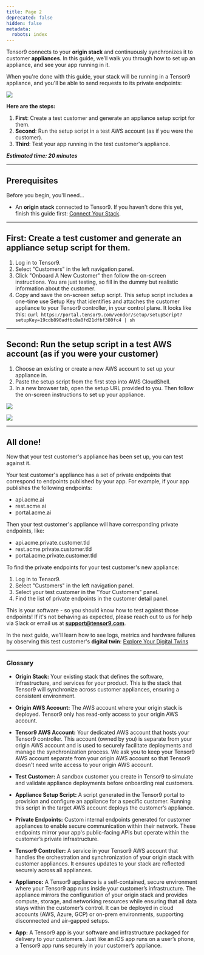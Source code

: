 ```yaml
---
title: Page 2
deprecated: false
hidden: false
metadata:
  robots: index
---
```

Tensor9 connects to your **origin stack** and continuously synchronizes it to customer **appliances**. In this guide, we’ll walk you through how to set up an appliance, and see your app running in it.

When you're done with this guide, your stack will be running in a Tensor9 appliance, and you'll be able to send  requests to its private endpoints:

<Image align="center" src="https://files.readme.io/96cc5d6a0569fe8110a832f3fa0408d4a9b6606f1e6985a7e8b5a69eb702df78-image.png" />

<br />

**Here are the steps:**

1. **First**: Create a test customer and generate an appliance setup script for them.
2. **Second**: Run the setup script in a test AWS account (as if you were the customer).
3. **Third**: Test your app running in the test customer's appliance.

***Estimated time: 20 minutes***

***

## **Prerequisites**

Before you begin, you'll need...

* An **origin stack** connected to Tensor9.  If you haven't done this yet, finish this guide first: [Connect Your Stack](doc:connect-your-stack-1#top).

***

## First: Create a test customer and generate an appliance setup script for them.

1. Log in to Tensor9.
2. Select "Customers" in the left navigation panel.
3. Click "Onboard A New Customer" then follow the on-screen instructions.  You are just testing, so fill in the dummy but realistic information about the customer.
4. Copy and save the on-screen setup script.  This setup script includes a one-time use Setup Key that identifies and attaches the customer appliance to your Tensor9 controller, in your control plane. It looks like this: `curl https://portal.tensor9.com/vendor/setup/setupScript?setupKey=19cdb890adfbc8a0fd21dfbf380fc4 | sh`

***

## Second: Run the setup script in a test AWS account (as if you were your customer)

1. Choose an existing or create a new AWS account to set up your appliance in.
2. Paste the setup script from the first step into AWS CloudShell.
3. In a new browser tab, open the setup URL provided to you.  Then follow the on-screen instructions to set up your appliance.

<Image align="center" src="https://files.readme.io/e1d763b6c7b84f79c84a47a1707ea9fcdae1d329b6cb8f9ca0d52cda92adf899-image.png" />

![](https://files.readme.io/cd8832d8c0c57daffa0290bfd6e9b8ba65a3d6249a7716bf319f7ff1c5b493fb-image.png)

***

## All done!

Now that your test customer's appliance has been set up, you can test against it.

Your test customer's appliance has a set of private endpoints that correspond to endpoints published by your app.  For example, if your app publishes the following endpoints:

* api.acme.ai
* rest.acme.ai
* portal.acme.ai

Then your test customer's appliance will have corresponding private endpoints, like:

* api.acme.private.customer.tld
* rest.acme.private.customer.tld
* portal.acme.private.customer.tld

To find the private endpoints for your test customer's new appliance:

1. Log in to Tensor9.
2. Select "Customers" in the left navigation panel.
3. Select your test customer in the "Your Customers" panel.
4. Find the list of private endpoints in the customer detail panel.

This is your software - so you should know how to test against those endpoints!  If it's not behaving as expected, please reach out to us for help via Slack or email us at **[support@tensor9.com](mailto:support@tensor9.com)**.

In the next guide, we'll learn how to see logs, metrics and hardware failures by observing this test customer's **digital twin**: [Explore Your Digital Twins](explore-your-digital-twins#top)

***

### Glossary

* **Origin Stack:** Your existing stack that defines the software, infrastructure, and services for your product. This is the stack that Tensor9 will synchronize across customer appliances, ensuring a consistent environment.

* **Origin AWS Account:** The AWS account where your origin stack is deployed.  Tensor9 only has read-only access to your origin AWS account.

* **Tensor9 AWS Account:** Your dedicated AWS account that hosts your Tensor9 controller. This account (owned by you) is separate from your origin AWS account and is used to securely facilitate deployments and manage the synchronization process.  We ask you to keep your Tensor9 AWS account separate from your origin AWS account so that Tensor9 doesn't need write access to your origin AWS account.

* **Test Customer:** A sandbox customer you create in Tensor9 to simulate and validate appliance deployments before onboarding real customers.

* **Appliance Setup Script:** A script generated in the Tensor9 portal to provision and configure an appliance for a specific customer. Running this script in the target AWS account deploys the customer’s appliance.

* **Private Endpoints:** Custom internal endpoints generated for customer appliances to enable secure communication within their network. These endpoints mirror your app's public-facing APIs but operate within the customer’s private infrastructure.

* **Tensor9 Controller:** A service in your Tensor9 AWS account that handles the orchestration and synchronization of your origin stack with customer appliances. It ensures updates to your stack are reflected securely across all appliances.

* **Appliance:** A Tensor9 appliance is a self-contained, secure environment where your Tensor9 app runs inside your customer’s infrastructure. The appliance mirrors the configuration of your origin stack and provides compute, storage, and networking resources while ensuring that all data stays within the customer’s control. It can be deployed in cloud accounts (AWS, Azure, GCP) or on-prem environments, supporting disconnected and air-gapped setups.

* **App:** A Tensor9 app is your software and infrastructure packaged for delivery to your customers. Just like an iOS app runs on a user’s phone, a Tensor9 app runs securely in your customer’s appliance.